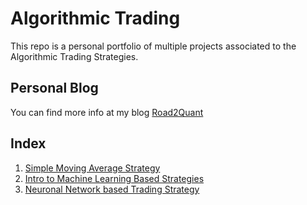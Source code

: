 # Algorithmic Trading
This repo is a personal portfolio of multiple projects associated to the Algorithmic Trading Strategies.

## Personal Blog
You can find more info at my blog [Road2Quant](https://www.road2quant.com/categories/algo-trading)

## Index
1. [Simple Moving Average Strategy](./01%20Simple%20Moving%20Average.ipynb)
2. [Intro to Machine Learning Based Strategies](./02%20ML%20Based%20Strategies.ipynb)
3. [Neuronal Network based Trading Strategy](./03%20NN%20Strategy.ipynb)


